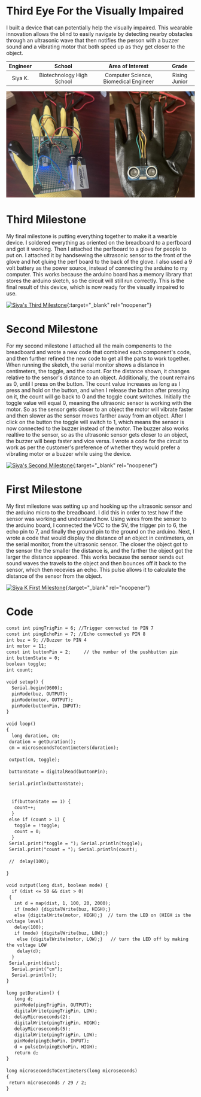 ﻿# Third Eye For the Visually Impaired
I built a device that can potentially help the visually impaired. This wearable innovation allows the blind to easily navigate by detecting nearby obstacles through an ultrasonic wave that then notifies the person with a buzzer sound and a vibrating motor that both speed up as they get closer to the object. 

| **Engineer** | **School** | **Area of Interest** | **Grade** |
|:--:|:--:|:--:|:--:|
| Siya K. | Biotechnology High School | Computer Science, Biomedical Engineer | Rising Junior 


![Relevant Name](https://github.com/Siya6/Siya_BSE_Portfolio/blob/gh-pages/40CD3913-DA62-4730-871C-0814D950829B.jpg?raw=true)


# Third Milestone
My final milestone is putting everything together to make it a wearble device. I soldered everything as oriented on the breadboard to a perfboard and got it working. Then I attached the perfboard to a glove for people to put on. I attached it by handsewing the ultrasonic sensor to the front of the glove and hot gluing the perf board to the back of the glove. I also used a 9 volt battery as the power source, instead of connecting the arduino to my computer. This works because the arduino board has a memory library that stores the arduino sketch, so the circuit will still run correctly. This is the final result of this device, which is now ready for the visually impaired to use.

[![Siya's Third Milestone](https://res.cloudinary.com/marcomontalbano/image/upload/v1660255103/video_to_markdown/images/youtube--6uNq9k0TgUA-c05b58ac6eb4c4700831b2b3070cd403.jpg)](https://www.youtube.com/watch?v=6uNq9k0TgUA "Siya's Third Milestone"){:target="_blank" rel="noopener"}


# Second Milestone
For my second milestone I attached all the main compenents to the breadboard and wrote a new code that combined each component's code, and then further refined the new code to get all the parts to work together. When running the sketch, the serial monitor shows a distance in centimeters, the toggle, and the count. For the distance shown, it changes relative to the sensor's distance to an object. Additionally, the count remains as 0, until I press on the button. The count value increases as long as I press and hold on the button, and when I release the button after pressing on it, the count will go back to 0 and the toggle count switches. Initially the toggle value will equal 0, meaning the ultrasonic sensor is working with the motor. So as the sensor gets closer to an object the motor will vibrate faster and then slower as the sensor moves farther away from an object. After I click on the button the toggle will switch to 1, which means the sensor is now connected to the buzzer instead of the motor. The buzzer also works realtive to the sensor, so as the ultrasonic sensor gets closer to an object, the buzzer will beep faster and vice versa. I wrote a code for the circuit to work as per the customer's preference of whether they would prefer a vibrating motor or a buzzer while using the device.

[![Siya's Second Milestone](https://res.cloudinary.com/marcomontalbano/image/upload/v1660254914/video_to_markdown/images/youtube--XCoP4QesjLY-c05b58ac6eb4c4700831b2b3070cd403.jpg)](https://www.youtube.com/watch?v=XCoP4QesjLY "Siya's Second Milestone"){:target="_blank" rel="noopener"}


# First Milestone
My first milestone was setting up and hooking up the ultrasonic sensor and the arduino micro to the breadboard. I did this in order to test how if the sensor was working and understand how. Using wires from the sensor to the arduino board, I connected the VCC to the 5V, the trigger pin to 6, the echo pin to 7, and finally the ground pin to the ground on the arduino. Next, I wrote a code that would display the distance of an object in centimeters, on the serial monitor, from the ultrasonic sensor. The closer the object got to the sensor the the smaller the distance is, and the farther the object got the larger the distance appeared. This works because the sensor sends out sound waves the travels to the object and then bounces off it back to the sensor, which then recevies an echo. This pulse allows it to calculate the distance of the sensor from the object.

[![Siya K First Milestone](https://res.cloudinary.com/marcomontalbano/image/upload/v1659706035/video_to_markdown/images/youtube--e5XEOtwXClo-c05b58ac6eb4c4700831b2b3070cd403.jpg)](https://www.youtube.com/watch?v=e5XEOtwXClo "Siya K First Milestone"){:target="_blank" rel="noopener"}


# Code
    const int pingTrigPin = 6; //Trigger connected to PIN 7
    const int pingEchoPin = 7; //Echo connected yo PIN 8
    int buz = 9; //Buzzer to PIN 4
    int motor = 11;
    const int buttonPin = 2;     // the number of the pushbutton pin
    int buttonState = 0;
    boolean toggle;
    int count;

    void setup() {
      Serial.begin(9600);
      pinMode(buz, OUTPUT);
      pinMode(motor, OUTPUT);
      pinMode(buttonPin, INPUT);
    }

    void loop()
    {
      long duration, cm;
     duration = getDuration();
     cm = microsecondsToCentimeters(duration);

     output(cm, toggle);

     buttonState = digitalRead(buttonPin);

     Serial.println(buttonState);


      if(buttonState == 1) {
       count++;
      }
     else if (count > 1) {
       toggle = !toggle;
       count = 0;
      }
     Serial.print("toggle = "); Serial.println(toggle);
     Serial.print("count = "); Serial.println(count);
  
     //  delay(100);
   
    }
   
    void output(long dist, boolean mode) {
      if (dist <= 50 && dist > 0)
     {
       int d = map(dist, 1, 100, 20, 2000);
       if (mode) {digitalWrite(buz, HIGH);}
       else {digitalWrite(motor, HIGH);}  // turn the LED on (HIGH is the voltage level)
       delay(100);
       if (mode) {digitalWrite(buz, LOW);}
        else {digitalWrite(motor, LOW);}   // turn the LED off by making the voltage LOW
        delay(d);
      }
     Serial.print(dist);
      Serial.print("cm");
      Serial.println();
    }
    
    long getDuration() {
       long d;
       pinMode(pingTrigPin, OUTPUT);
       digitalWrite(pingTrigPin, LOW);
       delayMicroseconds(2);
       digitalWrite(pingTrigPin, HIGH);
       delayMicroseconds(5);
       digitalWrite(pingTrigPin, LOW);
       pinMode(pingEchoPin, INPUT);
       d = pulseIn(pingEchoPin, HIGH);
       return d;
    }

    long microsecondsToCentimeters(long microseconds)
    {
     return microseconds / 29 / 2;
    }
